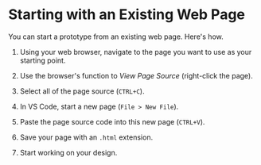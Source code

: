 Starting with an Existing Web Page
==================================
You can start a prototype from an existing web page. Here's how.

1. Using your web browser, navigate to the page you want to use as your starting point.

2. Use the browser's function to *View Page Source* (right-click the page).

3. Select all of the page source (`CTRL+C`).

4. In VS Code, start a new page (`File > New File`).

5. Paste the page source code into this new page (`CTRL+V`).

6. Save your page with an `.html` extension.

7. Start working on your design.